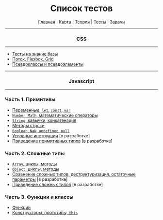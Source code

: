 <div align="center">

# Список тестов

[Главная](https://github.com/dollaween/junior-roadmap/)
|
[Карта](/roadmap/README.md)
|
[Теория](/theory/README.md)
|
[Тесты](/tests/README.md)
|
[Задачи](/tasks/README.md)

</div>

---

<div align="center">

### CSS

</div>

---

* [Тесты на знание базы](./css/beginner.md)
* [Поток, Flexbox, Grid](./css/flow.md)
* [Псевдоклассы и псевдоэлементы](./css/pseudo.md)

---


<div align="center">

### Javascript

</div>

---

### Часть 1. Примитивы
* [Переменные, `let`, `const`, `var`](./variables.md)
* [`Number`, `Math`, математические операторы](./numbers.md)
* [`String`, кавычки, конкатенация](./string.md)
* [Методы строки](./string-methods.md)
* [`Boolean`, `NaN`, `undefined`, `null`](./boolean-nan-undefined-null.md)
* [Условные инструкции](./condition.md) [в разработке]
* [Приведение примитивных типов](./primitive-type-coercion.md) [в разработке]

### Часть 2. Сложные типы
* [`Array`, циклы, методы](./array.md)
* [`Object`, циклы, методы](./object.md)
* [Сравнение сложных типов, деструктуризация, остаточные параметры](./type-comparison.md) [в разработке]
* [Приведение сложных типов](./object-type-coercion.md) [в разработке]

### Часть 3. Функции и классы
* [Функции](./function.md)
* [Конструкторы, прототипы, `this`](./constructor.md)
